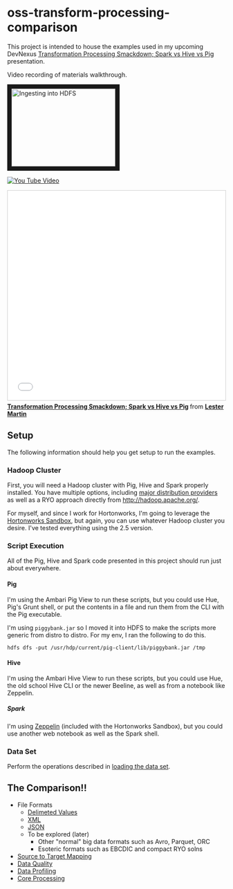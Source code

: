 # oss-transform-processing-comparison

This project is intended to house the examples used in my upcoming DevNexus [Transformation Processing Smackdown; Spark vs Hive vs Pig](http://devnexus.com/s/devnexus2017/presentations/17533) presentation.

Video recording of materials walkthrough.

<a href="http://www.youtube.com/watch?feature=player_embedded&v=36_MayK5eU4" target="_blank"><img src="http://img.youtube.com/vi/36_MayK5eU4/0.jpg" 
alt="Ingesting into HDFS" width="240" height="180" border="10" /></a>



[![You Tube Video](https://img.youtube.com/vi/36_MayK5eU4/0.jpg)](https://www.youtube.com/watch?v=36_MayK5eU4)



<iframe src="//www.slideshare.net/slideshow/embed_code/key/NeNxKvlzS7sRZw" width="595" height="485" frameborder="0" marginwidth="0" marginheight="0" scrolling="no" style="border:1px solid #CCC; border-width:1px; margin-bottom:5px; max-width: 100%;" allowfullscreen> </iframe> <div style="margin-bottom:5px"> <strong> <a href="//www.slideshare.net/lestermartin/transformation-processing-smackdown-spark-vs-hive-vs-pig" title="Transformation Processing Smackdown; Spark vs Hive vs Pig" target="_blank">Transformation Processing Smackdown; Spark vs Hive vs Pig</a> </strong> from <strong><a target="_blank" href="//www.slideshare.net/lestermartin">Lester Martin</a></strong> </div>



## Setup

The following information should help you get setup to run the examples.

### Hadoop Cluster

First, you will need a Hadoop cluster with Pig, Hive and Spark properly installed.  You have multiple options, including [major distribution providers](https://martin.atlassian.net/wiki/x/HoBmAQ) as well as a RYO approach directly from http://hadoop.apache.org/.  

For myself, and since I work for Hortonworks, I'm going to leverage the [Hortonworks Sandbox](http://hortonworks.com/products/sandbox/), but again, you can use whatever Hadoop cluster you desire.  I've tested everything using the 2.5 version.

### Script Execution

All of the Pig, Hive and Spark code presented in this project should run just about everywhere.

#### Pig

I'm using the Ambari Pig View to run these scripts, but you could use Hue, Pig's Grunt shell, or put the contents in a file and run them from the CLI with the Pig executable.

I'm using `piggybank.jar` so I moved it into HDFS to make the scripts more generic from distro to distro.  For my env, I ran the following to do this.

```
hdfs dfs -put /usr/hdp/current/pig-client/lib/piggybank.jar /tmp
```

#### Hive

I'm using the Ambari Hive View to run these scripts, but you could use Hue, the old school Hive CLI or the newer Beeline, as well as from a notebook like Zeppelin.

##### Spark

I'm using [Zeppelin](http://zeppelin.apache.org/) (included with the Hortonworks Sandbox), but you could use another web notebook as well as the Spark shell. 

### Data Set

Perform the operations described in [loading the data set](DATASET.md).

## The Comparison!!

* File Formats
  * [Delimeted Values](./file-formats/delimited/README.md)
  * [XML](./file-formats/xml/README.md)
  * [JSON](./file-formats/json/README.md)
  * To be explored (later)
    * Other "normal" big data formats such as Avro, Parquet, ORC
    * Esoteric formats such as EBCDIC and compact RYO solns
* [Source to Target Mapping](./mapping/README.md)
* [Data Quality](./data-quality/README.md)
* [Data Profiling](./profiling/README.md)
* [Core Processing](./core-processing/README.md)
